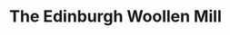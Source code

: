 ---
title: "The Edinburgh Woollen Mill"
url: /jedburgh/the-edinburgh-woollen-mill/
shop: clothes
---